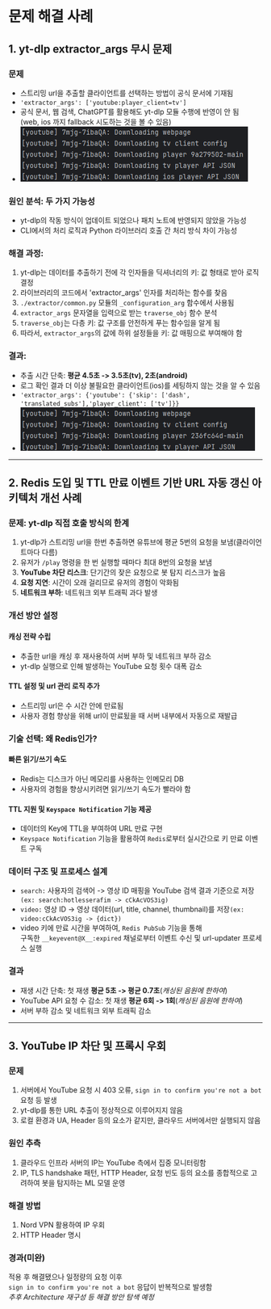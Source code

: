 # 문제 해결 사례

## 1. yt-dlp extractor_args 무시 문제
### 문제
  - 스트리밍 url을 추출할 클라이언트를 선택하는 방법이 공식 문서에 기재됨
  - `'extractor_args': ['youtube:player_client=tv']`
  - 공식 문서, 웹 검색, ChatGPT를 활용해도 yt-dlp 모듈 수행에 반영이 안 됨<br>(web, ios 까지 fallback 시도하는 것을 볼 수 있음)
  - ![문제 상황](./img/yt-dlp_issue.png)
### 원인 분석: 두 가지 가능성
  - yt-dlp의 작동 방식이 업데이트 되었으나 패치 노트에 반영되지 않았을 가능성
  - CLI에서의 처리 로직과 Python 라이브러리 호출 간 처리 방식 차이 가능성
### 해결 과정:
  1. yt-dlp는 데이터를 추출하기 전에 각 인자들을 딕셔너리의 키: 값 형태로 받아 로직 결정
  2. 라이브러리의 코드에서 'extractor_args' 인자를 처리하는 함수를 찾음
  3. `./extractor/common.py` 모듈의 `_configuration_arg` 함수에서 사용됨
  4. `extractor_args` 문자열을 입력으로 받는 `traverse_obj` 함수 분석
  5. `traverse_obj`는 다층 키: 값 구조를 안전하게 푸는 함수임을 알게 됨
  6. 따라서, `extractor_args`의 값에 하위 설정들을 키: 값 매핑으로 부여해야 함
### 결과:
  - 추출 시간 단축: **평균 4.5초 -> 3.5초(tv), 2초(android)**
  - 로그 확인 결과 더 이상 불필요한 클라이언트(ios)를 세팅하지 않는 것을 알 수 있음
  - `'extractor_args': {'youtube': {'skip': ['dash', 'translated_subs'],'player_client': ['tv']}}`
  - ![문제 해결](./img/yt-dlp_solved.png)

---

## 2. Redis 도입 및 TTL 만료 이벤트 기반 URL 자동 갱신 아키텍처 개선 사례
### 문제: yt-dlp 직접 호출 방식의 한계
  1. yt-dlp가 스트리밍 url을 한번 추출하면 유튜브에 평균 5번의 요청을 보냄(클라이언트마다 다름)
  2. 유저가 `/play` 명령을 한 번 실행할 때마다 최대 8번의 요청을 보냄
  3. **YouTube 차단 리스크**: 단기간의 잦은 요청으로 봇 탐지 리스크가 높음
  4. **요청 지연**: 시간이 오래 걸리므로 유저의 경험이 악화됨
  5. **네트워크 부하**: 네트워크 외부 트래픽 과다 발생

### 개선 방안 설정
#### 캐싱 전략 수립
  - 추출한 url을 캐싱 후 재사용하여 서버 부하 및 네트워크 부하 감소
  - yt-dlp 실행으로 인해 발생하는 YouTube 요청 횟수 대폭 감소
#### TTL 설정 및 url 관리 로직 추가
  - 스트리밍 url은 수 시간 안에 만료됨
  - 사용자 경험 향상을 위해 url이 만료됬을 때 서버 내부에서 자동으로 재발급

### 기술 선택: 왜 Redis인가?
#### 빠른 읽기/쓰기 속도
  - Redis는 디스크가 아닌 메모리를 사용하는 인메모리 DB
  - 사용자의 경험을 향상시키려면 읽기/쓰기 속도가 빨라야 함
#### TTL 지원 및 `Keyspace Notification` 기능 제공
  - 데이터의 Key에 TTL을 부여하여 URL 만료 구현
  - `Keyspace Notification` 기능을 활용하여 `Redis`로부터 실시간으로 키 만료 이벤트 구독

### 데이터 구조 및 프로세스 설계
  - `search:` 사용자의 검색어 -> 영상 ID 매핑을 YouTube 검색 결과 기준으로 저장`(ex: search:hotlesserafim -> cCkAcVOS3ig)`
  - `video:` 영상 ID -> 영상 데이터(url, title, channel, thumbnail)를 저장`(ex: video:cCkAcVOS3ig -> {dict})`
  - video 키에 만료 시간을 부여하여, `Redis PubSub` 기능을 통해<br>구독한 `__keyevent@X__:expired` 채널로부터 이벤트 수신 및 url-updater 프로세스 실행
### 결과
  - 재생 시간 단축: 첫 재생 **평균 5초 -> 평균 0.7초**(*캐싱된 음원에 한하여*)
  - YouTube API 요청 수 감소: 첫 재생 **평균 6회 ->  1회**(*캐싱된 음원에 한하여*)
  - 서버 부하 감소 및 네트워크 외부 트래픽 감소

---

## 3. YouTube IP 차단 및 프록시 우회
### 문제
  1. 서버에서 YouTube 요청 시 403 오류, `sign in to confirm you're not a bot` 요청 등 발생
  2. yt-dlp를 통한 URL 추출이 정상적으로 이루어지지 않음
  3. 로컬 환경과 UA, Header 등의 요소가 같지만, 클라우드 서버에서만 실행되지 않음
### 원인 추측
  1. 클라우드 인프라 서버의 IP는 YouTube 측에서 집중 모니터링함
  2. IP, TLS handshake 패턴, HTTP Header, 요청 빈도 등의 요소를 종합적으로 고려하여 봇을 탐지하는 ML 모델 운영
### 해결 방법
  1. Nord VPN 활용하여 IP 우회
  2. HTTP Header 명시
### 경과(미완)
  적용 후 해결됐으나 일정량의 요청 이후<br>`sign in to confirm you're not a bot` 응답이 반복적으로 발생함<br>_추후 Architecture 재구성 등 해결 방안 탐색 예정_
